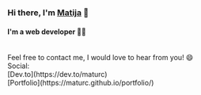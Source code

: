 ### Hi there, I'm [Matija](https://maturc.github.io/portfolio/) 👋
#### I'm a web developer 👨‍💻
<br/>
Feel free to contact me, I would love to hear from you! 😄

<br/>
Social:<br/>
[Dev.to](https://dev.to/maturc)<br/>
[Portfolio](https://maturc.github.io/portfolio/)

<!--
**maturc/maturc** is a ✨ _special_ ✨ repository because its `README.md` (this file) appears on your GitHub profile.
